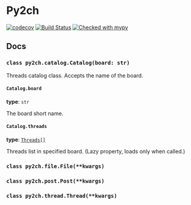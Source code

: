 # Py2ch

[![codecov](https://codecov.io/gh/BehindLoader/py2ch/branch/master/graph/badge.svg)](https://codecov.io/gh/BehindLoader/py2ch)
[![Build Status](https://travis-ci.com/BehindLoader/py2ch.svg?branch=master)](https://travis-ci.com/BehindLoader/py2ch)
[![Checked with mypy](http://www.mypy-lang.org/static/mypy_badge.svg)](http://mypy-lang.org/)

## Docs

### `class py2ch.catalog.Catalog(board: str)`

Threads catalog class. Accepts the name of the board.

#### `Catalog.board`

__type__: `str`

The board short name.

#### `Catalog.threads`

__type__: [`Threads[]`](#class-py2chthreadthreadkwargs)

Threads list in specified board. (Lazy property, loads only when called.)

### `class py2ch.file.File(**kwargs)`

### `class py2ch.post.Post(**kwargs)`

### `class py2ch.thread.Thread(**kwargs)`
